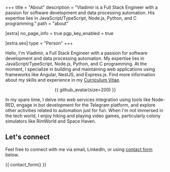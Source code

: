 +++
title = "About"
description = "Vladimir is a Full Stack Engineer with a passion for software development and data processing automation. His expertise lies in JavaScript/TypeScript, Node.js, Python, and C programming."
path = "about"

[extra]
no_page_info = true
pgp_key_enabled = true

[extra.seo]
type = "Person"
+++

Hello, I'm Vladimir, a Full Stack Engineer with a passion for software development and data processing automation. My expertise lies in JavaScript/TypeScript, Node.js, Python, and C programming. At the moment, I specialize in building and maintaining web applications using frameworks like Angular, NestJS, and Express.js. Find more information about my skills and experience in my [Curriculum Vitae](@/pages/cv.md).

<p style="text-align: center;">{{ github_avatar(size=200) }}</p>

In my spare time, I delve into web services integration using tools like Node-RED, engage in bot development for the Telegram platform, and explore other activities related to automation just for fun. When I'm not immersed in the tech world, I enjoy hiking and playing video games, particularly colony simulators like RimWorld and Space Haven.

## Let's connect

Feel free to connect with me via email, LinkedIn, or using [contact form](#contact) below.

{{ contact_form() }}
